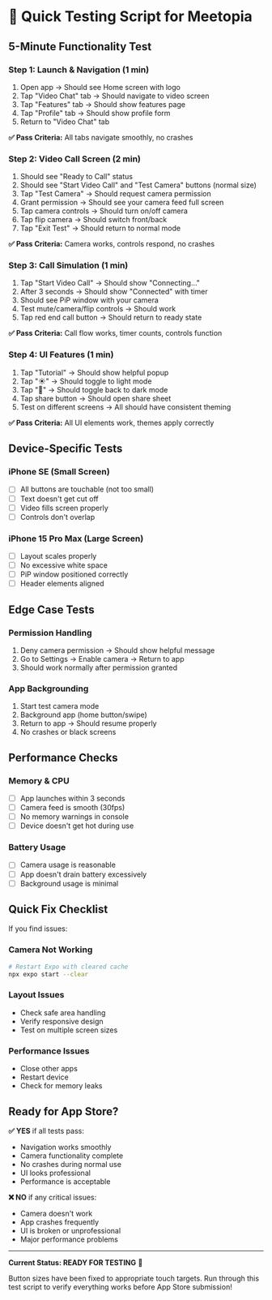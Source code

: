 # 🧪 Quick Testing Script for Meetopia

## **5-Minute Functionality Test**

### **Step 1: Launch & Navigation (1 min)**
1. Open app → Should see Home screen with logo
2. Tap "Video Chat" tab → Should navigate to video screen
3. Tap "Features" tab → Should show features page
4. Tap "Profile" tab → Should show profile form
5. Return to "Video Chat" tab

**✅ Pass Criteria:** All tabs navigate smoothly, no crashes

### **Step 2: Video Call Screen (2 min)**
1. Should see "Ready to Call" status
2. Should see "Start Video Call" and "Test Camera" buttons (normal size)
3. Tap "Test Camera" → Should request camera permission
4. Grant permission → Should see your camera feed full screen
5. Tap camera controls → Should turn on/off camera
6. Tap flip camera → Should switch front/back
7. Tap "Exit Test" → Should return to normal mode

**✅ Pass Criteria:** Camera works, controls respond, no crashes

### **Step 3: Call Simulation (1 min)**
1. Tap "Start Video Call" → Should show "Connecting..."
2. After 3 seconds → Should show "Connected" with timer
3. Should see PiP window with your camera
4. Test mute/camera/flip controls → Should work
5. Tap red end call button → Should return to ready state

**✅ Pass Criteria:** Call flow works, timer counts, controls function

### **Step 4: UI Features (1 min)**
1. Tap "Tutorial" → Should show helpful popup
2. Tap "☀️" → Should toggle to light mode
3. Tap "🌙" → Should toggle back to dark mode
4. Tap share button → Should open share sheet
5. Test on different screens → All should have consistent theming

**✅ Pass Criteria:** All UI elements work, themes apply correctly

## **Device-Specific Tests**

### **iPhone SE (Small Screen)**
- [ ] All buttons are touchable (not too small)
- [ ] Text doesn't get cut off
- [ ] Video fills screen properly
- [ ] Controls don't overlap

### **iPhone 15 Pro Max (Large Screen)**
- [ ] Layout scales properly
- [ ] No excessive white space
- [ ] PiP window positioned correctly
- [ ] Header elements aligned

## **Edge Case Tests**

### **Permission Handling**
1. Deny camera permission → Should show helpful message
2. Go to Settings → Enable camera → Return to app
3. Should work normally after permission granted

### **App Backgrounding**
1. Start test camera mode
2. Background app (home button/swipe)
3. Return to app → Should resume properly
4. No crashes or black screens

## **Performance Checks**

### **Memory & CPU**
- [ ] App launches within 3 seconds
- [ ] Camera feed is smooth (30fps)
- [ ] No memory warnings in console
- [ ] Device doesn't get hot during use

### **Battery Usage**
- [ ] Camera usage is reasonable
- [ ] App doesn't drain battery excessively
- [ ] Background usage is minimal

## **Quick Fix Checklist**

If you find issues:

### **Camera Not Working**
```bash
# Restart Expo with cleared cache
npx expo start --clear
```

### **Layout Issues**
- Check safe area handling
- Verify responsive design
- Test on multiple screen sizes

### **Performance Issues**
- Close other apps
- Restart device
- Check for memory leaks

## **Ready for App Store?**

**✅ YES** if all tests pass:
- Navigation works smoothly
- Camera functionality complete
- No crashes during normal use
- UI looks professional
- Performance is acceptable

**❌ NO** if any critical issues:
- Camera doesn't work
- App crashes frequently
- UI is broken or unprofessional
- Major performance problems

---

**Current Status: READY FOR TESTING** 🚀

Button sizes have been fixed to appropriate touch targets. Run through this test script to verify everything works before App Store submission! 